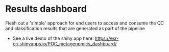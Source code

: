 # Results dashboard

Flesh out a 'simple' approach for end users to access and consume the QC and classification results that are generated as part of the pipeline

- See a live demo of the shiny app here: https://esr-cri.shinyapps.io/POC_metagenomics_dashboard/
